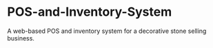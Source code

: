 # POS-and-Inventory-System
A web-based POS and inventory system for a decorative stone selling business.

